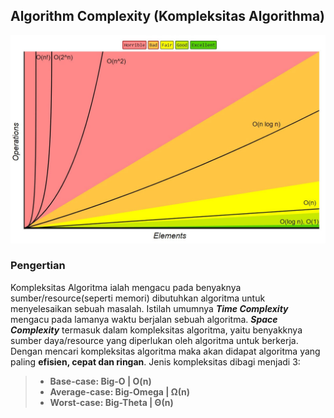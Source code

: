 ## Algorithm Complexity (Kompleksitas Algorithma)
![img](resource/img/img-1.jpg)

### Pengertian
Kompleksitas Algoritma ialah mengacu pada benyaknya sumber/resource(seperti memori) dibutuhkan algoritma untuk menyelesaikan sebuah masalah. Istilah umumnya ***Time Complexity*** mengacu pada lamanya waktu berjalan sebuah algoritma. ***Space Complexity*** termasuk dalam kompleksitas algoritma, yaitu benyakknya sumber daya/resource yang diperlukan oleh algoritma untuk berkerja. Dengan mencari kompleksitas algoritma maka akan didapat algoritma yang paling **efisien, cepat dan ringan**. Jenis kompleksitas dibagi menjadi 3:

> - **Base-case: Big-O | O(n)**
> - **Average-case: Big-Omega | Ω(n)**
> - **Worst-case: Big-Theta | Θ(n)**








